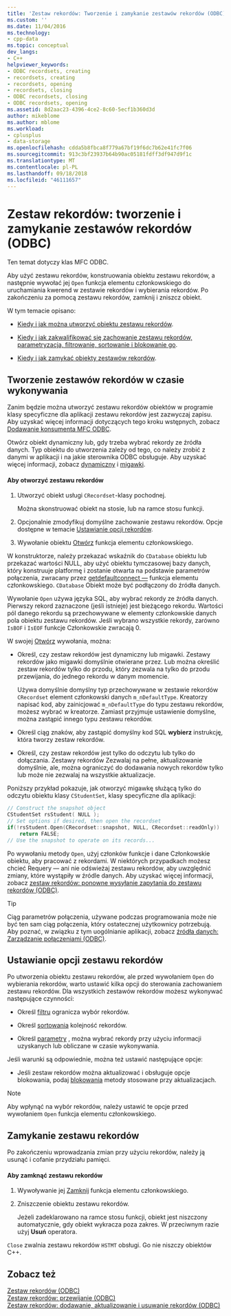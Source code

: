 ```yaml
---
title: 'Zestaw rekordów: Tworzenie i zamykanie zestawów rekordów (ODBC) | Dokumentacja firmy Microsoft'
ms.custom: ''
ms.date: 11/04/2016
ms.technology:
- cpp-data
ms.topic: conceptual
dev_langs:
- C++
helpviewer_keywords:
- ODBC recordsets, creating
- recordsets, creating
- recordsets, opening
- recordsets, closing
- ODBC recordsets, closing
- ODBC recordsets, opening
ms.assetid: 8d2aac23-4396-4ce2-8c60-5ecf1b360d3d
author: mikeblome
ms.author: mblome
ms.workload:
- cplusplus
- data-storage
ms.openlocfilehash: cdda5b8fbca8f779a67bf19f6dc7b62e41fc7f06
ms.sourcegitcommit: 913c3bf23937b64b90ac05181fdff3df947d9f1c
ms.translationtype: MT
ms.contentlocale: pl-PL
ms.lasthandoff: 09/18/2018
ms.locfileid: "46111657"
---
```

# <a name="recordset-creating-and-closing-recordsets-odbc"></a>Zestaw rekordów: tworzenie i zamykanie zestawów rekordów (ODBC)

Ten temat dotyczy klas MFC ODBC.  
  
Aby użyć zestawu rekordów, konstruowania obiektu zestawu rekordów, a następnie wywołać jej `Open` funkcja elementu członkowskiego do uruchamiania kwerend w zestawie rekordów i wybierania rekordów. Po zakończeniu za pomocą zestawu rekordów, zamknij i zniszcz obiekt.  
  
W tym temacie opisano:  
  
- [Kiedy i jak można utworzyć obiektu zestawu rekordów](#_core_creating_recordsets_at_run_time).  
  
- [Kiedy i jak zakwalifikować się zachowanie zestawu rekordów, parametryzacja, filtrowanie, sortowanie i blokowanie go](#_core_setting_recordset_options).  
  
- [Kiedy i jak zamykać obiekty zestawów rekordów](#_core_closing_a_recordset).  
  
##  <a name="_core_creating_recordsets_at_run_time"></a> Tworzenie zestawów rekordów w czasie wykonywania  

Zanim będzie można utworzyć zestawu rekordów obiektów w programie klasy specyficzne dla aplikacji zestawu rekordów jest zazwyczaj zapisu. Aby uzyskać więcej informacji dotyczących tego kroku wstępnych, zobacz [Dodawanie konsumenta MFC ODBC](../../mfc/reference/adding-an-mfc-odbc-consumer.md).  
  
Otwórz obiekt dynamiczny lub, gdy trzeba wybrać rekordy ze źródła danych. Typ obiektu do utworzenia zależy od tego, co należy zrobić z danymi w aplikacji i na jakie sterownika ODBC obsługuje. Aby uzyskać więcej informacji, zobacz [dynamiczny](../../data/odbc/dynaset.md) i [migawki](../../data/odbc/snapshot.md).  
  
#### <a name="to-open-a-recordset"></a>Aby otworzyć zestawu rekordów  
  
1. Utworzyć obiekt usługi `CRecordset`-klasy pochodnej.  
  
     Można skonstruować obiekt na stosie, lub na ramce stosu funkcji.  
  
1. Opcjonalnie zmodyfikuj domyślne zachowanie zestawu rekordów. Opcje dostępne w temacie [Ustawianie opcji rekordów](#_core_setting_recordset_options).  
  
1. Wywołanie obiektu [Otwórz](../../mfc/reference/crecordset-class.md#open) funkcja elementu członkowskiego.  
  
W konstruktorze, należy przekazać wskaźnik do `CDatabase` obiektu lub przekazać wartości NULL, aby użyć obiektu tymczasowej bazy danych, który konstruuje platformę i zostanie otwarta na podstawie parametrów połączenia, zwracany przez [getdefaultconnect —](../../mfc/reference/crecordset-class.md#getdefaultconnect) funkcja elementu członkowskiego. `CDatabase` Obiekt może być podłączony do źródła danych.  
  
Wywołanie `Open` używa języka SQL, aby wybrać rekordy ze źródła danych. Pierwszy rekord zaznaczone (jeśli istnieje) jest bieżącego rekordu. Wartości pól danego rekordu są przechowywane w elementy członkowskie danych pola obiektu zestawu rekordów. Jeśli wybrano wszystkie rekordy, zarówno `IsBOF` i `IsEOF` funkcje Członkowskie zwracają 0.  
  
W swojej [Otwórz](../../mfc/reference/crecordset-class.md#open) wywołania, można:  
  
- Określ, czy zestaw rekordów jest dynamiczny lub migawki. Zestawy rekordów jako migawki domyślnie otwierane przez. Lub można określić zestaw rekordów tylko do przodu, który zezwala na tylko do przodu przewijania, do jednego rekordu w danym momencie.  
  
     Używa domyślnie domyślny typ przechowywane w zestawie rekordów `CRecordset` element członkowski danych `m_nDefaultType`. Kreatorzy napisać kod, aby zainicjować `m_nDefaultType` do typu zestawu rekordów, możesz wybrać w kreatorze. Zamiast przyjmuje ustawienie domyślne, można zastąpić innego typu zestawu rekordów.  
  
- Określ ciąg znaków, aby zastąpić domyślny kod SQL **wybierz** instrukcję, która tworzy zestaw rekordów.  
  
- Określ, czy zestaw rekordów jest tylko do odczytu lub tylko do dołączania. Zestawy rekordów Zezwalaj na pełne, aktualizowanie domyślnie, ale, można ograniczyć do dodawania nowych rekordów tylko lub może nie zezwalaj na wszystkie aktualizacje.  
  
Poniższy przykład pokazuje, jak otworzyć migawkę służącą tylko do odczytu obiektu klasy `CStudentSet`, klasy specyficzne dla aplikacji:  
  
```cpp  
// Construct the snapshot object  
CStudentSet rsStudent( NULL );  
// Set options if desired, then open the recordset  
if(!rsStudent.Open(CRecordset::snapshot, NULL, CRecordset::readOnly))  
    return FALSE;  
// Use the snapshot to operate on its records...  
```  
  
Po wywołaniu metody `Open`, użyj członków funkcje i dane Członkowskie obiektu, aby pracować z rekordami. W niektórych przypadkach możesz chcieć Requery — ani nie odświeżaj zestawu rekordów, aby uwzględnić zmiany, które wystąpiły w źródle danych. Aby uzyskać więcej informacji, zobacz [zestaw rekordów: ponowne wysyłanie zapytania do zestawu rekordów (ODBC)](../../data/odbc/recordset-requerying-a-recordset-odbc.md).  
  
> [!TIP]
>  Ciąg parametrów połączenia, używane podczas programowania może nie być ten sam ciąg połączenia, który ostatecznej użytkownicy potrzebują. Aby poznać, w związku z tym uogólnianie aplikacji, zobacz [źródła danych: Zarządzanie połączeniami (ODBC)](../../data/odbc/data-source-managing-connections-odbc.md).  
  
##  <a name="_core_setting_recordset_options"></a> Ustawianie opcji zestawu rekordów  

Po utworzenia obiektu zestawu rekordów, ale przed wywołaniem `Open` do wybierania rekordów, warto ustawić kilka opcji do sterowania zachowaniem zestawu rekordów. Dla wszystkich zestawów rekordów możesz wykonywać następujące czynności:  
  
- Określ [filtru](../../data/odbc/recordset-filtering-records-odbc.md) ogranicza wybór rekordów.  
  
- Określ [sortowania](../../data/odbc/recordset-sorting-records-odbc.md) kolejność rekordów.  
  
- Określ [parametry](../../data/odbc/recordset-parameterizing-a-recordset-odbc.md) , można wybrać rekordy przy użyciu informacji uzyskanych lub obliczane w czasie wykonywania.  
  
Jeśli warunki są odpowiednie, można też ustawić następujące opcje:  
  
- Jeśli zestaw rekordów można aktualizować i obsługuje opcje blokowania, podaj [blokowania](../../data/odbc/recordset-locking-records-odbc.md) metody stosowane przy aktualizacjach.  
  
> [!NOTE]
>  Aby wpłynąć na wybór rekordów, należy ustawić te opcje przed wywołaniem `Open` funkcja elementu członkowskiego.  
  
##  <a name="_core_closing_a_recordset"></a> Zamykanie zestawu rekordów  

Po zakończeniu wprowadzania zmian przy użyciu rekordów, należy ją usunąć i cofanie przydziału pamięci.  
  
#### <a name="to-close-a-recordset"></a>Aby zamknąć zestawu rekordów  
  
1. Wywoływanie jej [Zamknij](../../mfc/reference/crecordset-class.md#close) funkcja elementu członkowskiego.  
  
1. Zniszczenie obiektu zestawu rekordów.  
  
     Jeżeli zadeklarowano na ramce stosu funkcji, obiekt jest niszczony automatycznie, gdy obiekt wykracza poza zakres. W przeciwnym razie użyj **Usuń** operatora.  
  
`Close` zwalnia zestawu rekordów `HSTMT` obsługi. Go nie niszczy obiektów C++.  
  
## <a name="see-also"></a>Zobacz też  

[Zestaw rekordów (ODBC)](../../data/odbc/recordset-odbc.md)<br/>
[Zestaw rekordów: przewijanie (ODBC)](../../data/odbc/recordset-scrolling-odbc.md)<br/>
[Zestaw rekordów: dodawanie, aktualizowanie i usuwanie rekordów (ODBC)](../../data/odbc/recordset-adding-updating-and-deleting-records-odbc.md)
